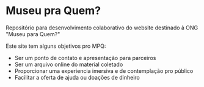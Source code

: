 # Museu pra Quem?
Repositório para desenvolvimento colaborativo do website destinado à ONG "Museu para Quem?"

Este site tem alguns objetivos pro MPQ:
* Ser um ponto de contato e apresentação para parceiros
* Ser um arquivo online do material coletado
* Proporcionar uma experiencia imersiva e de contemplação pro público
* Facilitar a oferta de ajuda ou doações de dinheiro
